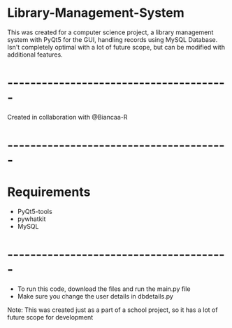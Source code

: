# Library-Management-System
This was created for a computer science project, a library management system with PyQt5 for the GUI, handling records using MySQL Database. Isn't completely optimal with a lot of future scope, but can be modified with additional features.
# ---------------------------------------
Created in collaboration with @Biancaa-R
# ---------------------------------------
# Requirements
- PyQt5-tools
- pywhatkit
- MySQL
# ---------------------------------------
- To run this code, download the files and run the main.py file
- Make sure you change the user details in dbdetails.py

Note: This was created just as a part of a school project, so it has a lot of future scope for development
